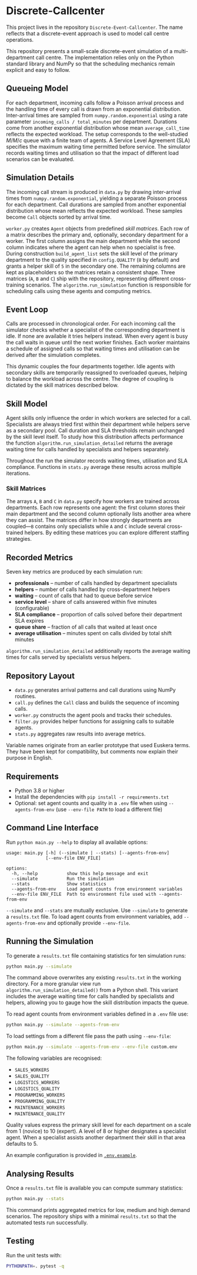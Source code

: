 # Discrete-Callcenter

This project lives in the repository `Discrete-Event-Callcenter`.  The name
reflects that a discrete-event approach is used to model call centre
operations.

This repository presents a small-scale discrete-event simulation of a multi-department call centre. The implementation relies only on the Python standard library and NumPy so that the scheduling mechanics remain explicit and easy to follow.

## Queueing Model

For each department, incoming calls follow a Poisson arrival process and the handling time of every call is drawn from an exponential distribution. Inter-arrival times are sampled from ``numpy.random.exponential`` using a rate parameter ``incoming_calls / total_minutes`` per department.  Durations come from another exponential distribution whose mean ``average_call_time`` reflects the expected workload.  The setup corresponds to the well-studied $M/M/c$ queue with a finite team of agents. A Service Level Agreement (SLA) specifies the maximum waiting time permitted before service. The simulator records waiting times and utilisation so that the impact of different load scenarios can be evaluated.

## Simulation Details

The incoming call stream is produced in `data.py` by drawing inter-arrival times from `numpy.random.exponential`, yielding a separate Poisson process for each department. Call durations are sampled from another exponential distribution whose mean reflects the expected workload. These samples become `Call` objects sorted by arrival time.

`worker.py` creates `Agent` objects from predefined *skill matrices*.  Each row
of a matrix describes the primary and, optionally, secondary department for a
worker.  The first column assigns the main department while the second column
indicates where the agent can help when no specialist is free.  During
construction `build_agent_list` sets the skill level of the primary department
to the quality specified in `config.QUALITY` (``8`` by default) and grants a
helper skill of ``5`` in the secondary one.  The remaining columns are kept as
placeholders so the matrices retain a consistent shape.  Three matrices (`A`,
`B` and `C`) ship with the repository, representing different cross-training
scenarios. The `algorithm.run_simulation` function is responsible for
scheduling calls using these agents and computing metrics.

## Event Loop

Calls are processed in chronological order.  For each incoming call the simulator checks whether a specialist of the corresponding department is idle. If none are available it tries helpers instead.  When every agent is busy the call waits in queue until the next worker finishes.  Each worker maintains a schedule of assigned calls so that waiting times and utilisation can be derived after the simulation completes.

This dynamic couples the four departments together. Idle agents with secondary
skills are temporarily reassigned to overloaded queues, helping to balance the
workload across the centre.  The degree of coupling is dictated by the skill
matrices described below.

## Skill Model

Agent skills only influence the order in which workers are selected for a call.
Specialists are always tried first within their department while helpers serve
as a secondary pool.  Call duration and SLA thresholds remain unchanged by the
skill level itself.  To study how this distribution affects performance the
function `algorithm.run_simulation_detailed` returns the average waiting time for
calls handled by specialists and helpers separately.

Throughout the run the simulator records waiting times, utilisation and SLA compliance. Functions in `stats.py` average these results across multiple iterations.

### Skill Matrices

The arrays `A`, `B` and `C` in `data.py` specify how workers are trained across
departments.  Each row represents one agent: the first column stores their main
department and the second column optionally lists another area where they can
assist.  The matrices differ in how strongly departments are coupled—`B`
contains only specialists while `A` and `C` include several cross-trained
helpers.  By editing these matrices you can explore different staffing
strategies.

## Recorded Metrics

Seven key metrics are produced by each simulation run:

* **professionals** – number of calls handled by department specialists
* **helpers** – number of calls handled by cross-department helpers
* **waiting** – count of calls that had to queue before service
* **service level** – share of calls answered within five minutes (configurable)
* **SLA compliance** – proportion of calls solved before their department SLA expires
* **queue share** – fraction of all calls that waited at least once
* **average utilisation** – minutes spent on calls divided by total shift minutes

`algorithm.run_simulation_detailed` additionally reports the average waiting
times for calls served by specialists versus helpers.

## Repository Layout

* `data.py` generates arrival patterns and call durations using NumPy routines.
* `call.py` defines the `Call` class and builds the sequence of incoming calls.
* `worker.py` constructs the agent pools and tracks their schedules.
* `filter.py` provides helper functions for assigning calls to suitable agents.
* `stats.py` aggregates raw results into average metrics.

Variable names originate from an earlier prototype that used Euskera terms. They have been kept for compatibility, but comments now explain their purpose in English.

## Requirements

* Python 3.8 or higher
* Install the dependencies with `pip install -r requirements.txt`
* Optional: set agent counts and quality in a `.env` file when using `--agents-from-env`
  (use `--env-file PATH` to load a different file)

## Command Line Interface

Run `python main.py --help` to display all available options:

```text
usage: main.py [-h] (--simulate | --stats) [--agents-from-env]
               [--env-file ENV_FILE]

options:
  -h, --help           show this help message and exit
  --simulate           Run the simulation
  --stats              Show statistics
  --agents-from-env    Load agent counts from environment variables
  --env-file ENV_FILE  Path to environment file used with --agents-from-env
```

`--simulate` and `--stats` are mutually exclusive. Use `--simulate` to
generate a `results.txt` file. To load agent counts from environment
variables, add `--agents-from-env` and optionally provide `--env-file`.

## Running the Simulation

To generate a `results.txt` file containing statistics for ten simulation runs:

```bash
python main.py --simulate
```

The command above overwrites any existing `results.txt` in the working directory.
For a more granular view run ``algorithm.run_simulation_detailed()`` from a
Python shell. This variant includes the average waiting time for calls handled
by specialists and helpers, allowing you to gauge how the skill distribution
impacts the queue.

To read agent counts from environment variables defined in a `.env` file use:

```bash
python main.py --simulate --agents-from-env
```

To load settings from a different file pass the path using `--env-file`:

```bash
python main.py --simulate --agents-from-env --env-file custom.env
```

The following variables are recognised:

* `SALES_WORKERS`
* `SALES_QUALITY`
* `LOGISTICS_WORKERS`
* `LOGISTICS_QUALITY`
* `PROGRAMMING_WORKERS`
* `PROGRAMMING_QUALITY`
* `MAINTENANCE_WORKERS`
* `MAINTENANCE_QUALITY`

Quality values express the primary skill level for each department on a
scale from 1 (novice) to 10 (expert). A level of 8 or higher designates a
specialist agent. When a specialist assists another department their skill
in that area defaults to 5.

An example configuration is provided in [`.env.example`](./.env.example).

## Analysing Results

Once a `results.txt` file is available you can compute summary statistics:

```bash
python main.py --stats
```

This command prints aggregated metrics for low, medium and high demand scenarios. The repository ships with a minimal `results.txt` so that the automated tests run successfully.

## Testing

Run the unit tests with:

```bash
PYTHONPATH=. pytest -q
```

